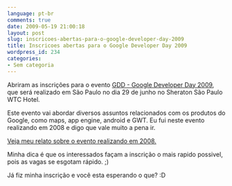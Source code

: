```yaml
---
language: pt-br
comments: true
date: 2009-05-19 21:00:18
layout: post
slug: inscricoes-abertas-para-o-google-developer-day-2009
title: Inscricoes abertas para o Google Developer Day 2009
wordpress_id: 234
categories:
- Sem categoria
---
```


Abriram as inscrições para o evento [GDD - Google Developer Day 2009](http://code.google.com/intl/pt-BR/events/developerday/2009/home.html), que será realizado em São Paulo no dia 29 de junho no Sheraton São Paulo WTC Hotel. 

Este evento vai abordar diversos assuntos relacionados com os produtos do Google, como maps, app engine, android e GWT. Eu fui neste evento realizando em 2008 e digo que vale muito a pena ir.

[Veja meu relato sobre o evento realizando em 2008.](/2008/06/29/google-developer-day-2008-eu-fui/) 

Minha dica é que os interessados façam a inscrição o mais rapido possivel, pois as vagas se esgotam rápido. ;)

Já fiz minha inscrição e você esta esperando o que? :D
